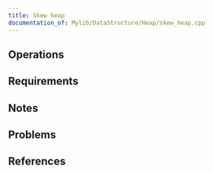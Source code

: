 ```yaml
---
title: Skew heap
documentation_of: Mylib/DataStructure/Heap/skew_heap.cpp
---
```


## Operations

## Requirements

## Notes

## Problems

## References
